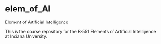 # elem_of_AI
Element of Artificial Intelligence

This is the course repository for the B-551 Elements of Artificial Intelligence at Indiana University.
